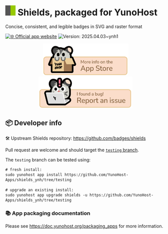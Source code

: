 <!--
N.B.: This README was automatically generated by <https://github.com/YunoHost/apps_tools/blob/main/readme_generator>
It shall NOT be edited by hand.
-->

<h1>
  <img src="https://raw.githubusercontent.com/YunoHost/apps/master/logos/shields.png" width="32px" alt="Logo of Shields">
  Shields, packaged for YunoHost
</h1>

Concise, consistent, and legible badges in SVG and raster format

[![🌐 Official app website](https://img.shields.io/badge/Official_app_website-darkgreen?style=for-the-badge)](https://shields.io/)
![Version: 2025.04.03~ynh1](https://img.shields.io/badge/Version-2025.04.03~ynh1-rgba(0,150,0,1)?style=for-the-badge)

<div align="center">
<a href="https://apps.yunohost.org/app/shields"><img height="100px" src="https://github.com/YunoHost/yunohost-artwork/raw/refs/heads/main/badges/neopossum-badges/badge_more_info_on_the_appstore.svg"/></a>
<a href="https://github.com/YunoHost-Apps/shields_ynh/issues"><img height="100px" src="https://github.com/YunoHost/yunohost-artwork/raw/refs/heads/main/badges/neopossum-badges/badge_report_an_issue.svg"/></a>
</div>

## 📦 Developer info

🛠️ Upstream Shields repository: <https://github.com/badges/shields>

Pull request are welcome and should target the [`testing` branch](https://github.com/YunoHost-Apps/shields_ynh/tree/testing).

The `testing` branch can be tested using:
```
# fresh install:
sudo yunohost app install https://github.com/YunoHost-Apps/shields_ynh/tree/testing

# upgrade an existing install:
sudo yunohost app upgrade shields -u https://github.com/YunoHost-Apps/shields_ynh/tree/testing
```

### 📚 App packaging documentation

Please see <https://doc.yunohost.org/packaging_apps> for more information.